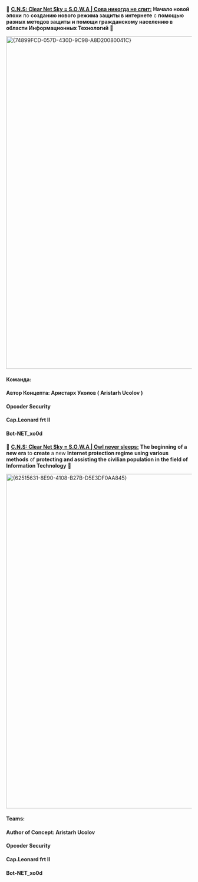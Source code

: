 🧥 **[C.N.S: Clear Net Sky = S.O.W.A | Сова никогда не спит:](https://aristarhucolov.github.io/C.N.S-Clear.Net.Sky-S.O.W.A/)**
**Начало новой эпохи** по **созданию нового режима защиты в интернете**
с **помощью разных методов защиты и помощи гражданскому населению в области Информационных Технологий** 🧥

<img width="1890" height="899" alt="{74899FCD-057D-430D-9C98-A8D20080041C}" src="https://github.com/user-attachments/assets/ac9a2943-3376-4ce4-91c1-39e0c64837b1" />

#### Команда: 
#### Автор Концепта: Аристарх Уколов ( Aristarh Ucolov )
#### Opcoder Security
#### Cap.Leonard frt II
#### Bot-NET_xo0d

🧥 **[C.N.S: Clear Net Sky = S.O.W.A | Owl never sleeps:](https://aristarhucolov.github.io/C.N.S-Clear.Net.Sky-S.O.W.A/)**
**The beginning of a new era** to **create** a new **Internet protection regime**
**using various methods** of **protecting and assisting the civilian population in the field of Information Technology** 🧥

<img width="1896" height="904" alt="{62515631-8E90-4108-B27B-D5E3DF0AA845}" src="https://github.com/user-attachments/assets/efc2ccbc-b314-49e8-9a29-8cc588d6775f" />

#### Teams: 
#### Author of Concept: Aristarh Ucolov
#### Opcoder Security
#### Cap.Leonard frt II
#### Bot-NET_xo0d
